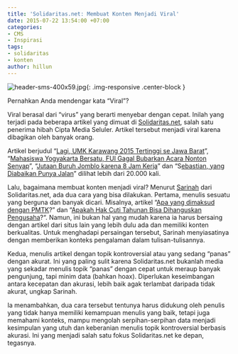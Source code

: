```yaml
---
title: 'Solidaritas.net: Membuat Konten Menjadi Viral'
date: 2015-07-22 13:54:00 +07:00
categories:
- CMS
- Inspirasi
tags:
- solidaritas
- konten
author: hillun
---
```


![header-sms-400x59.jpg](/uploads/header-sms-400x59.jpg){: .img-responsive .center-block }

Pernahkan Anda mendengar kata “Viral”?

Viral berasal dari “virus” yang berarti menyebar dengan cepat. Inilah yang terjadi pada beberapa artikel yang dimuat di [Solidaritas.net](http://solidaritas.net/), salah satu penerima hibah Cipta Media Seluler. Artikel tersebut menjadi viral karena dibagikan oleh banyak orang.

Artikel berjudul “[Lagi, UMK Karawang 2015 Tertinggi se Jawa Barat](http://solidaritas.net/2014/11/lagi-umk-karawang-2015-tertinggi-se-jawa-barat.html)”, “[Mahasiswa Yogyakarta Bersatu, FUI Gagal Bubarkan Acara Nonton Senyap](http://solidaritas.net/2015/03/mahasiswa-yogyakarta-bersatu-fui-gagal-bubarkan-acara-nonton-senyap.html)”, “[Jutaan Buruh Jomblo karena 8 Jam Kerja](http://solidaritas.net/2015/05/jutaan-buruh-jomblo-karena-8-jam-kerja.html)” dan “S[ebastian, yang Diabaikan Punya Jalan](http://solidaritas.net/2015/05/sebastian-yang-diabaikan-punya-jalan.html)” dilihat lebih dari 20.000 kali.

Lalu, bagaimana membuat konten menjadi viral? Menurut [Sarinah](http://ciptamedia.org/team/sarinah/) dari Solidaritas.net, ada dua cara yang bisa dilakukan. Pertama, menulis sesuatu yang berguna dan banyak dicari. Misalnya, artikel “[Apa yang dimaksud dengan PMTK](http://solidaritas.net/2014/10/apa-yang-dimaksud-dengan-pmtk.html)?” dan “[Apakah Hak Cuti Tahunan Bisa Dihanguskan Pengusaha](http://solidaritas.net/2014/10/apakah-hak-cuti-tahunan-boleh-dihanguskan-pengusaha.html)?“. Namun, ini bukan hal yang mudah karena ia harus bersaing dengan artikel dari situs lain yang lebih dulu ada dan memiliki konten berkualitas. Untuk menghadapi persaingan tersebut, Sarinah menyiasatinya dengan memberikan konteks pengalaman dalam tulisan-tulisannya.

Kedua, menulis artikel dengan topik kontroversial atau yang sedang “panas” dengan akurat. Ini yang paling sulit karena Solidaritas.net bukanlah media yang sekadar menulis topik “panas” dengan cepat untuk meraup banyak pengunjung, tapi minim data (bahkan hoax). Diperlukan keseimbangan antara kecepatan dan akurasi, lebih baik agak terlambat daripada tidak akurat, ungkap Sarinah.

Ia menambahkan, dua cara tersebut tentunya harus didukung oleh penulis yang tidak hanya memiliki kemampuan menulis yang baik, tetapi juga memahami konteks, mampu mengolah serpihan-serpihan data menjadi kesimpulan yang utuh dan keberanian menulis topik kontroversial berbasis akurasi. Ini yang menjadi salah satu fokus Solidaritas.net ke depan, tegasnya.